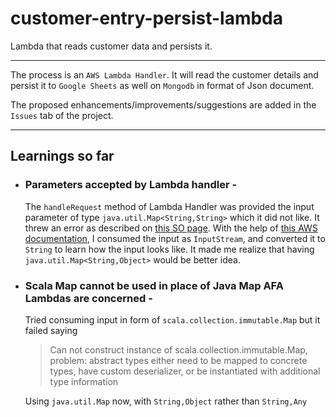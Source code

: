 # customer-entry-persist-lambda
Lambda that reads customer data and persists it.

------------

The process is an `AWS Lambda Handler`. It will read the customer details and persist it to `Google Sheets` as well on `Mongodb` in format of Json document.

The proposed enhancements/improvements/suggestions are added in the `Issues` tab of the project.

---------

## Learnings so far

* ### Parameters accepted by Lambda handler - 
    The `handleRequest` method of Lambda Handler was provided the input parameter of type `java.util.Map<String,String>` which it did not like. It threw an error as described on [this SO page](https://stackoverflow.com/questions/37155595/aws-can-not-deserialize-instance-of-java-lang-string-out-of-start-object). With the help of [this AWS documentation](https://docs.aws.amazon.com/lambda/latest/dg/java-handler.html), I consumed the input as `InputStream`, and converted it to `String` to learn how the input looks like. It made me realize that having `java.util.Map<String,Object>` would be better idea.

* ### Scala Map cannot be used in place of Java Map AFA Lambdas are concerned -
  Tried consuming input in form of `scala.collection.immutable.Map` but it failed saying
  >Can not construct instance of scala.collection.immutable.Map, problem: abstract types either need to be mapped to concrete types, have custom deserializer, or be instantiated with additional type information

  Using `java.util.Map` now, with `String,Object` rather than `String,Any`